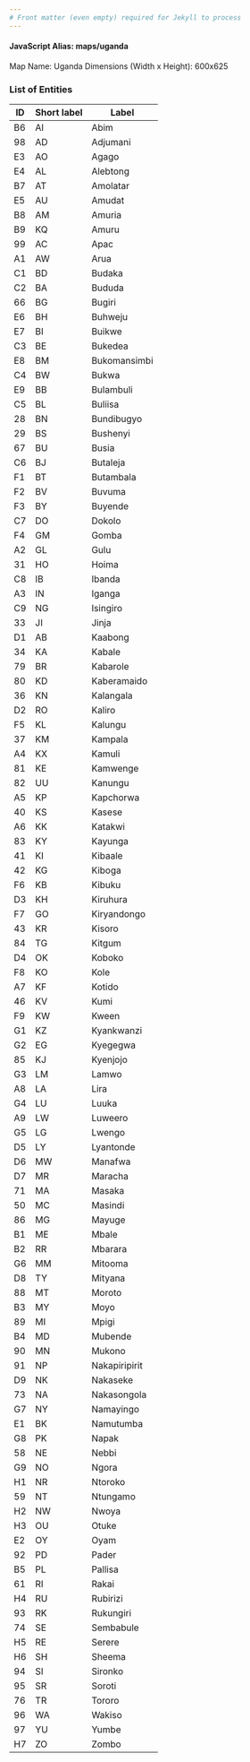 ```yaml
---
# Front matter (even empty) required for Jekyll to process
---
```


#### JavaScript Alias: maps/uganda

Map Name: Uganda
Dimensions (Width x Height): 600x625

### List of Entities

| ID  | Short label | Label         |
| --- | ----------- | ------------- |
| B6  | AI          | Abim          |
| 98  | AD          | Adjumani      |
| E3  | AO          | Agago         |
| E4  | AL          | Alebtong      |
| B7  | AT          | Amolatar      |
| E5  | AU          | Amudat        |
| B8  | AM          | Amuria        |
| B9  | KQ          | Amuru         |
| 99  | AC          | Apac          |
| A1  | AW          | Arua          |
| C1  | BD          | Budaka        |
| C2  | BA          | Bududa        |
| 66  | BG          | Bugiri        |
| E6  | BH          | Buhweju       |
| E7  | BI          | Buikwe        |
| C3  | BE          | Bukedea       |
| E8  | BM          | Bukomansimbi  |
| C4  | BW          | Bukwa         |
| E9  | BB          | Bulambuli     |
| C5  | BL          | Buliisa       |
| 28  | BN          | Bundibugyo    |
| 29  | BS          | Bushenyi      |
| 67  | BU          | Busia         |
| C6  | BJ          | Butaleja      |
| F1  | BT          | Butambala     |
| F2  | BV          | Buvuma        |
| F3  | BY          | Buyende       |
| C7  | DO          | Dokolo        |
| F4  | GM          | Gomba         |
| A2  | GL          | Gulu          |
| 31  | HO          | Hoima         |
| C8  | IB          | Ibanda        |
| A3  | IN          | Iganga        |
| C9  | NG          | Isingiro      |
| 33  | JI          | Jinja         |
| D1  | AB          | Kaabong       |
| 34  | KA          | Kabale        |
| 79  | BR          | Kabarole      |
| 80  | KD          | Kaberamaido   |
| 36  | KN          | Kalangala     |
| D2  | RO          | Kaliro        |
| F5  | KL          | Kalungu       |
| 37  | KM          | Kampala       |
| A4  | KX          | Kamuli        |
| 81  | KE          | Kamwenge      |
| 82  | UU          | Kanungu       |
| A5  | KP          | Kapchorwa     |
| 40  | KS          | Kasese        |
| A6  | KK          | Katakwi       |
| 83  | KY          | Kayunga       |
| 41  | KI          | Kibaale       |
| 42  | KG          | Kiboga        |
| F6  | KB          | Kibuku        |
| D3  | KH          | Kiruhura      |
| F7  | GO          | Kiryandongo   |
| 43  | KR          | Kisoro        |
| 84  | TG          | Kitgum        |
| D4  | OK          | Koboko        |
| F8  | KO          | Kole          |
| A7  | KF          | Kotido        |
| 46  | KV          | Kumi          |
| F9  | KW          | Kween         |
| G1  | KZ          | Kyankwanzi    |
| G2  | EG          | Kyegegwa      |
| 85  | KJ          | Kyenjojo      |
| G3  | LM          | Lamwo         |
| A8  | LA          | Lira          |
| G4  | LU          | Luuka         |
| A9  | LW          | Luweero       |
| G5  | LG          | Lwengo        |
| D5  | LY          | Lyantonde     |
| D6  | MW          | Manafwa       |
| D7  | MR          | Maracha       |
| 71  | MA          | Masaka        |
| 50  | MC          | Masindi       |
| 86  | MG          | Mayuge        |
| B1  | ME          | Mbale         |
| B2  | RR          | Mbarara       |
| G6  | MM          | Mitooma       |
| D8  | TY          | Mityana       |
| 88  | MT          | Moroto        |
| B3  | MY          | Moyo          |
| 89  | MI          | Mpigi         |
| B4  | MD          | Mubende       |
| 90  | MN          | Mukono        |
| 91  | NP          | Nakapiripirit |
| D9  | NK          | Nakaseke      |
| 73  | NA          | Nakasongola   |
| G7  | NY          | Namayingo     |
| E1  | BK          | Namutumba     |
| G8  | PK          | Napak         |
| 58  | NE          | Nebbi         |
| G9  | NO          | Ngora         |
| H1  | NR          | Ntoroko       |
| 59  | NT          | Ntungamo      |
| H2  | NW          | Nwoya         |
| H3  | OU          | Otuke         |
| E2  | OY          | Oyam          |
| 92  | PD          | Pader         |
| B5  | PL          | Pallisa       |
| 61  | RI          | Rakai         |
| H4  | RU          | Rubirizi      |
| 93  | RK          | Rukungiri     |
| 74  | SE          | Sembabule     |
| H5  | RE          | Serere        |
| H6  | SH          | Sheema        |
| 94  | SI          | Sironko       |
| 95  | SR          | Soroti        |
| 76  | TR          | Tororo        |
| 96  | WA          | Wakiso        |
| 97  | YU          | Yumbe         |
| H7  | ZO          | Zombo         |

